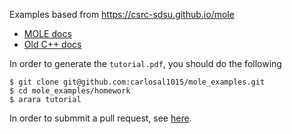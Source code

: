 Examples based from https://csrc-sdsu.github.io/mole

- [MOLE docs](https://carlosal1015.github.io/mole_examples/html)
- [Old C++ docs](https://carlosal1015.github.io/mole_examples/doxygen/cpp/html/index.html)

In order to generate the `tutorial.pdf`, you should do the following

```console
$ git clone git@github.com:carlosal1015/mole_examples.git
$ cd mole_examples/homework
$ arara tutorial
```

In order to submmit a pull request, see [here](https://github.com/carlosal1015/mole_examples/discussions/11).

